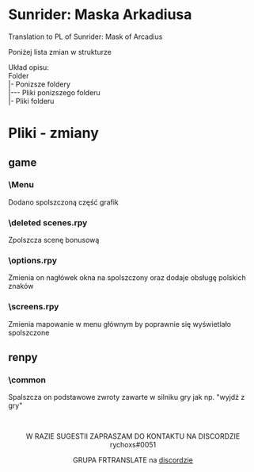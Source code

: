 # Sunrider: Maska Arkadiusa
Translation to PL of Sunrider: Mask of Arcadius

Poniżej lista zmian w strukturze<br>

Układ opisu:<br>
Folder<br>
|- Ponizsze foldery<br>
|--- Pliki ponizszego folderu<br>
|- Pliki folderu

# Pliki - zmiany
<h2>game</h2>
<h3>\Menu</h3>
<p>Dodano spolszczoną część grafik</p>
<h3>\deleted scenes.rpy</h3>
<p>Zpolszcza scenę bonusową</p>
<h3>\options.rpy</h3>
<p>Zmienia on nagłówek okna na spolszczony oraz dodaje obsługę polskich znaków</p>
<h3>\screens.rpy</h3>
<p>Zmienia mapowanie w menu głównym by poprawnie się wyświetlało spolszczone</p>
<h2>renpy</h2>
<h3>\common</h3>
<p>Spalszcza on podstawowe zwroty zawarte w silniku gry jak np. "wyjdź z gry"</p>
<BR>
<p align=center>W RAZIE SUGESTII ZAPRASZAM DO KONTAKTU NA DISCORDZIE rychoxs#0051</p>
  
<p align=center>GRUPA FRTRANSLATE na <a href=http://frtranslations.prv.pl/>discordzie</a></p>
  

